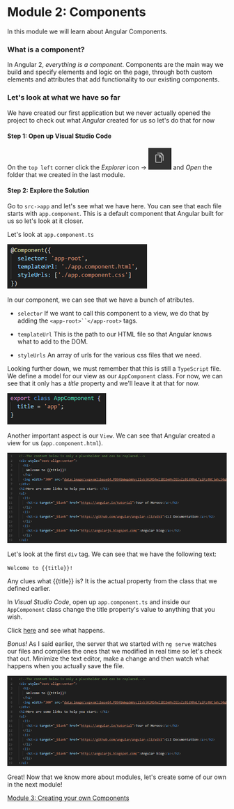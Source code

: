 # Module 2: Components

In this module we will learn about Angular Components. 

### What is a component?

In Angular 2, *everything is a component*. Components are the main way we build and specify elements and logic on the page, through both custom elements and attributes that add functionality to our existing components.

### Let's look at what we have so far

We have created our first application but we never actually opened the project to check out what *Angular* created for us so let's do that for now

#### Step 1: Open up Visual Studio Code

On the `top left` corner click the *Explorer* icon -> ![ExplorerIcon](https://github.com/microsoft-dx/angular2-fundamentals/blob/master/Images/module-2-1.PNG) and *Open* the folder that we created in the last module.

#### Step 2: Explore the Solution

Go to `src->app` and let's see what we have here. You can see that each file starts with `app.component`. This is a default component that Angular built for us so let's look at it closer. 

Let's look at `app.component.ts`

![First Component](https://github.com/microsoft-dx/angular2-fundamentals/blob/master/Images/module-2-2.PNG)

In our component, we can see that we have a bunch of atributes.

* `selector`
  If we want to call this component to a view, we do that by adding the `<app-root>``</app-root>` tags.
  
* `templateUrl`
  This is the path to our HTML file so that Angular knows what to add to the DOM.
  
* `styleUrls`
  An array of urls for the various css files that we need.
  
Looking further down, we must remember that this is still a `TypeScript` file. We define a model for our view as our `AppComponent` class. For now, we can see that it only has a *title* property and we'll leave it at that for now.

![Model](https://github.com/microsoft-dx/angular2-fundamentals/blob/master/Images/module-2-3.PNG)

Another important aspect is our `View`. We can see that Angular created a view for us (`app.component.html`). 

![View](https://github.com/microsoft-dx/angular2-fundamentals/blob/master/Images/module-2-4.PNG)

Let's look at the first `div` tag. We can see that we have the following text:

`Welcome to {{title}}!`

Any clues what {{title}} is? It is the actual property from the class that we defined earlier.

In *Visual Studio Code*, open up `app.component.ts` and inside our `AppComponent` class change the title property's value to anything that you wish. 

Click [here](http://localhost:4200/) and see what happens. 

*Bonus!* As I said earlier, the server that we started with `ng serve` watches our files and compiles the ones that we modified in real time so let's check that out. Minimize the text editor, make a change and then watch what happens when you actually save the file.

![HelloWorld2](https://github.com/microsoft-dx/angular2-fundamentals/blob/master/Images/module-2-4.PNG)

Great! Now that we know more about modules, let's create some of our own in the next module!

[Module 3: Creating your own Components]()
